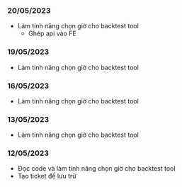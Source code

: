 ### 20/05/2023
- Làm tính năng chọn giờ cho backtest tool
  * Ghép api vào FE

### 19/05/2023
- Làm tính năng chọn giờ cho backtest tool

### 16/05/2023
- Làm tính năng chọn giờ cho backtest tool

### 13/05/2023
- Làm tính năng chọn giờ cho backtest tool

### 12/05/2023
- Đọc code và làm tính năng chọn giờ cho backtest tool
- Tạo ticket để lưu trữ
